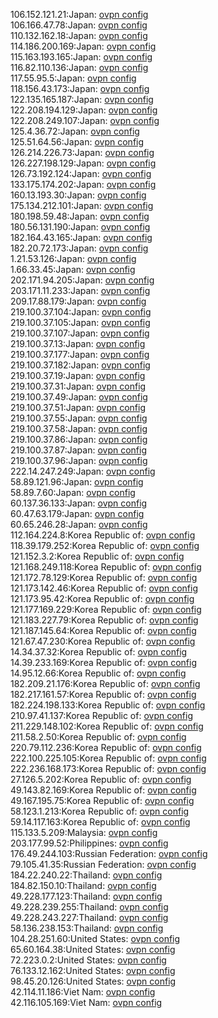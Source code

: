 106.152.121.21:Japan: [ovpn config](vpn/106_152_121_21.ovpn)  
106.166.47.78:Japan: [ovpn config](vpn/106_166_47_78.ovpn)  
110.132.162.18:Japan: [ovpn config](vpn/110_132_162_18.ovpn)  
114.186.200.169:Japan: [ovpn config](vpn/114_186_200_169.ovpn)  
115.163.193.165:Japan: [ovpn config](vpn/115_163_193_165.ovpn)  
116.82.110.136:Japan: [ovpn config](vpn/116_82_110_136.ovpn)  
117.55.95.5:Japan: [ovpn config](vpn/117_55_95_5.ovpn)  
118.156.43.173:Japan: [ovpn config](vpn/118_156_43_173.ovpn)  
122.135.165.187:Japan: [ovpn config](vpn/122_135_165_187.ovpn)  
122.208.194.129:Japan: [ovpn config](vpn/122_208_194_129.ovpn)  
122.208.249.107:Japan: [ovpn config](vpn/122_208_249_107.ovpn)  
125.4.36.72:Japan: [ovpn config](vpn/125_4_36_72.ovpn)  
125.51.64.56:Japan: [ovpn config](vpn/125_51_64_56.ovpn)  
126.214.226.73:Japan: [ovpn config](vpn/126_214_226_73.ovpn)  
126.227.198.129:Japan: [ovpn config](vpn/126_227_198_129.ovpn)  
126.73.192.124:Japan: [ovpn config](vpn/126_73_192_124.ovpn)  
133.175.174.202:Japan: [ovpn config](vpn/133_175_174_202.ovpn)  
160.13.193.30:Japan: [ovpn config](vpn/160_13_193_30.ovpn)  
175.134.212.101:Japan: [ovpn config](vpn/175_134_212_101.ovpn)  
180.198.59.48:Japan: [ovpn config](vpn/180_198_59_48.ovpn)  
180.56.131.190:Japan: [ovpn config](vpn/180_56_131_190.ovpn)  
182.164.43.165:Japan: [ovpn config](vpn/182_164_43_165.ovpn)  
182.20.72.173:Japan: [ovpn config](vpn/182_20_72_173.ovpn)  
1.21.53.126:Japan: [ovpn config](vpn/1_21_53_126.ovpn)  
1.66.33.45:Japan: [ovpn config](vpn/1_66_33_45.ovpn)  
202.171.94.205:Japan: [ovpn config](vpn/202_171_94_205.ovpn)  
203.171.11.233:Japan: [ovpn config](vpn/203_171_11_233.ovpn)  
209.17.88.179:Japan: [ovpn config](vpn/209_17_88_179.ovpn)  
219.100.37.104:Japan: [ovpn config](vpn/219_100_37_104.ovpn)  
219.100.37.105:Japan: [ovpn config](vpn/219_100_37_105.ovpn)  
219.100.37.107:Japan: [ovpn config](vpn/219_100_37_107.ovpn)  
219.100.37.13:Japan: [ovpn config](vpn/219_100_37_13.ovpn)  
219.100.37.177:Japan: [ovpn config](vpn/219_100_37_177.ovpn)  
219.100.37.182:Japan: [ovpn config](vpn/219_100_37_182.ovpn)  
219.100.37.19:Japan: [ovpn config](vpn/219_100_37_19.ovpn)  
219.100.37.31:Japan: [ovpn config](vpn/219_100_37_31.ovpn)  
219.100.37.49:Japan: [ovpn config](vpn/219_100_37_49.ovpn)  
219.100.37.51:Japan: [ovpn config](vpn/219_100_37_51.ovpn)  
219.100.37.55:Japan: [ovpn config](vpn/219_100_37_55.ovpn)  
219.100.37.58:Japan: [ovpn config](vpn/219_100_37_58.ovpn)  
219.100.37.86:Japan: [ovpn config](vpn/219_100_37_86.ovpn)  
219.100.37.87:Japan: [ovpn config](vpn/219_100_37_87.ovpn)  
219.100.37.96:Japan: [ovpn config](vpn/219_100_37_96.ovpn)  
222.14.247.249:Japan: [ovpn config](vpn/222_14_247_249.ovpn)  
58.89.121.96:Japan: [ovpn config](vpn/58_89_121_96.ovpn)  
58.89.7.60:Japan: [ovpn config](vpn/58_89_7_60.ovpn)  
60.137.36.133:Japan: [ovpn config](vpn/60_137_36_133.ovpn)  
60.47.63.179:Japan: [ovpn config](vpn/60_47_63_179.ovpn)  
60.65.246.28:Japan: [ovpn config](vpn/60_65_246_28.ovpn)  
112.164.224.8:Korea Republic of: [ovpn config](vpn/112_164_224_8.ovpn)  
118.39.179.252:Korea Republic of: [ovpn config](vpn/118_39_179_252.ovpn)  
121.152.3.2:Korea Republic of: [ovpn config](vpn/121_152_3_2.ovpn)  
121.168.249.118:Korea Republic of: [ovpn config](vpn/121_168_249_118.ovpn)  
121.172.78.129:Korea Republic of: [ovpn config](vpn/121_172_78_129.ovpn)  
121.173.142.46:Korea Republic of: [ovpn config](vpn/121_173_142_46.ovpn)  
121.173.95.42:Korea Republic of: [ovpn config](vpn/121_173_95_42.ovpn)  
121.177.169.229:Korea Republic of: [ovpn config](vpn/121_177_169_229.ovpn)  
121.183.227.79:Korea Republic of: [ovpn config](vpn/121_183_227_79.ovpn)  
121.187.145.64:Korea Republic of: [ovpn config](vpn/121_187_145_64.ovpn)  
121.67.47.230:Korea Republic of: [ovpn config](vpn/121_67_47_230.ovpn)  
14.34.37.32:Korea Republic of: [ovpn config](vpn/14_34_37_32.ovpn)  
14.39.233.169:Korea Republic of: [ovpn config](vpn/14_39_233_169.ovpn)  
14.95.12.66:Korea Republic of: [ovpn config](vpn/14_95_12_66.ovpn)  
182.209.21.176:Korea Republic of: [ovpn config](vpn/182_209_21_176.ovpn)  
182.217.161.57:Korea Republic of: [ovpn config](vpn/182_217_161_57.ovpn)  
182.224.198.133:Korea Republic of: [ovpn config](vpn/182_224_198_133.ovpn)  
210.97.41.137:Korea Republic of: [ovpn config](vpn/210_97_41_137.ovpn)  
211.229.148.102:Korea Republic of: [ovpn config](vpn/211_229_148_102.ovpn)  
211.58.2.50:Korea Republic of: [ovpn config](vpn/211_58_2_50.ovpn)  
220.79.112.236:Korea Republic of: [ovpn config](vpn/220_79_112_236.ovpn)  
222.100.225.105:Korea Republic of: [ovpn config](vpn/222_100_225_105.ovpn)  
222.236.168.173:Korea Republic of: [ovpn config](vpn/222_236_168_173.ovpn)  
27.126.5.202:Korea Republic of: [ovpn config](vpn/27_126_5_202.ovpn)  
49.143.82.169:Korea Republic of: [ovpn config](vpn/49_143_82_169.ovpn)  
49.167.195.75:Korea Republic of: [ovpn config](vpn/49_167_195_75.ovpn)  
58.123.1.213:Korea Republic of: [ovpn config](vpn/58_123_1_213.ovpn)  
59.14.117.163:Korea Republic of: [ovpn config](vpn/59_14_117_163.ovpn)  
115.133.5.209:Malaysia: [ovpn config](vpn/115_133_5_209.ovpn)  
203.177.99.52:Philippines: [ovpn config](vpn/203_177_99_52.ovpn)  
176.49.244.103:Russian Federation: [ovpn config](vpn/176_49_244_103.ovpn)  
79.105.41.35:Russian Federation: [ovpn config](vpn/79_105_41_35.ovpn)  
184.22.240.22:Thailand: [ovpn config](vpn/184_22_240_22.ovpn)  
184.82.150.10:Thailand: [ovpn config](vpn/184_82_150_10.ovpn)  
49.228.177.123:Thailand: [ovpn config](vpn/49_228_177_123.ovpn)  
49.228.239.255:Thailand: [ovpn config](vpn/49_228_239_255.ovpn)  
49.228.243.227:Thailand: [ovpn config](vpn/49_228_243_227.ovpn)  
58.136.238.153:Thailand: [ovpn config](vpn/58_136_238_153.ovpn)  
104.28.251.60:United States: [ovpn config](vpn/104_28_251_60.ovpn)  
65.60.164.38:United States: [ovpn config](vpn/65_60_164_38.ovpn)  
72.223.0.2:United States: [ovpn config](vpn/72_223_0_2.ovpn)  
76.133.12.162:United States: [ovpn config](vpn/76_133_12_162.ovpn)  
98.45.20.126:United States: [ovpn config](vpn/98_45_20_126.ovpn)  
42.114.11.186:Viet Nam: [ovpn config](vpn/42_114_11_186.ovpn)  
42.116.105.169:Viet Nam: [ovpn config](vpn/42_116_105_169.ovpn)  
